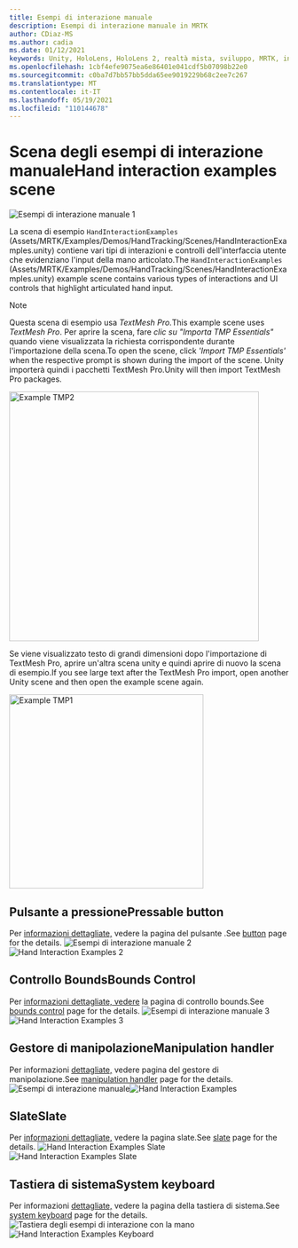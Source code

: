 ```yaml
---
title: Esempi di interazione manuale
description: Esempi di interazione manuale in MRTK
author: CDiaz-MS
ms.author: cadia
ms.date: 01/12/2021
keywords: Unity, HoloLens, HoloLens 2, realtà mista, sviluppo, MRTK, interazioni con la mano, controllo limiti, pulsanti pressabili,
ms.openlocfilehash: 1cbf4efe9075ea6e86401e041cdf5b07098b22e0
ms.sourcegitcommit: c0ba7d7bb57bb5dda65ee9019229b68c2ee7c267
ms.translationtype: MT
ms.contentlocale: it-IT
ms.lasthandoff: 05/19/2021
ms.locfileid: "110144678"
---
```

# <a name="hand-interaction-examples-scene"></a><span data-ttu-id="ae581-104">Scena degli esempi di interazione manuale</span><span class="sxs-lookup"><span data-stu-id="ae581-104">Hand interaction examples scene</span></span>

![Esempi di interazione manuale 1](../images/MRTK_Examples.png)

<span data-ttu-id="ae581-106">La scena di esempio `HandInteractionExamples` (Assets/MRTK/Examples/Demos/HandTracking/Scenes/HandInteractionExamples.unity) contiene vari tipi di interazioni e controlli dell'interfaccia utente che evidenziano l'input della mano articolato.</span><span class="sxs-lookup"><span data-stu-id="ae581-106">The `HandInteractionExamples` (Assets/MRTK/Examples/Demos/HandTracking/Scenes/HandInteractionExamples.unity) example scene contains various types of interactions and UI controls that highlight articulated hand input.</span></span>

> [!NOTE]
> <span data-ttu-id="ae581-107">Questa scena di esempio usa *TextMesh Pro.*</span><span class="sxs-lookup"><span data-stu-id="ae581-107">This example scene uses *TextMesh Pro*.</span></span> <span data-ttu-id="ae581-108">Per aprire la scena, fare *clic su "Importa TMP Essentials"* quando viene visualizzata la richiesta corrispondente durante l'importazione della scena.</span><span class="sxs-lookup"><span data-stu-id="ae581-108">To open the scene, click *'Import TMP Essentials'* when the respective prompt is shown during the import of the scene.</span></span> <span data-ttu-id="ae581-109">Unity importerà quindi i pacchetti TextMesh Pro.</span><span class="sxs-lookup"><span data-stu-id="ae581-109">Unity will then import TextMesh Pro packages.</span></span>

<img src="../images/hand-interaction-examples/MRTK_Examples_TMP2.png" width="450" alt="Example TMP2">

<span data-ttu-id="ae581-110">Se viene visualizzato testo di grandi dimensioni dopo l'importazione di TextMesh Pro, aprire un'altra scena unity e quindi aprire di nuovo la scena di esempio.</span><span class="sxs-lookup"><span data-stu-id="ae581-110">If you see large text after the TextMesh Pro import, open another Unity scene and then open the example scene again.</span></span>

<img src="../images/hand-interaction-examples/MRTK_Examples_TMP1.png" width="350" alt="Example TMP1">

## <a name="pressable-button"></a><span data-ttu-id="ae581-111">Pulsante a pressione</span><span class="sxs-lookup"><span data-stu-id="ae581-111">Pressable button</span></span>

<span data-ttu-id="ae581-112">Per [informazioni dettagliate,](../ux-building-blocks/button.md) vedere la pagina del pulsante .</span><span class="sxs-lookup"><span data-stu-id="ae581-112">See [button](../ux-building-blocks/button.md) page for the details.</span></span>
<span data-ttu-id="ae581-113">![Esempi di interazione manuale 2](../images/hand-interaction-examples/MRTK_Examples_PressTouch.png)</span><span class="sxs-lookup"><span data-stu-id="ae581-113">![Hand Interaction Examples 2](../images/hand-interaction-examples/MRTK_Examples_PressTouch.png)</span></span>

## <a name="bounds-control"></a><span data-ttu-id="ae581-114">Controllo Bounds</span><span class="sxs-lookup"><span data-stu-id="ae581-114">Bounds Control</span></span>

<span data-ttu-id="ae581-115">Per [informazioni dettagliate, vedere](../ux-building-blocks/bounds-control.md) la pagina di controllo bounds.</span><span class="sxs-lookup"><span data-stu-id="ae581-115">See [bounds control](../ux-building-blocks/bounds-control.md) page for the details.</span></span>
<span data-ttu-id="ae581-116">![Esempi di interazione manuale 3](../images/hand-interaction-examples/MRTK_Examples_BoundingBox.png)</span><span class="sxs-lookup"><span data-stu-id="ae581-116">![Hand Interaction Examples 3](../images/hand-interaction-examples/MRTK_Examples_BoundingBox.png)</span></span>

## <a name="manipulation-handler"></a><span data-ttu-id="ae581-117">Gestore di manipolazione</span><span class="sxs-lookup"><span data-stu-id="ae581-117">Manipulation handler</span></span>

<span data-ttu-id="ae581-118">Per informazioni [dettagliate,](../ux-building-blocks/manipulation-handler.md) vedere pagina del gestore di manipolazione.</span><span class="sxs-lookup"><span data-stu-id="ae581-118">See [manipulation handler](../ux-building-blocks/manipulation-handler.md) page for the details.</span></span>
<span data-ttu-id="ae581-119">![Esempi di interazione manuale](../images/hand-interaction-examples/MRTK_Examples_Manipulation.png)</span><span class="sxs-lookup"><span data-stu-id="ae581-119">![Hand Interaction Examples](../images/hand-interaction-examples/MRTK_Examples_Manipulation.png)</span></span>

## <a name="slate"></a><span data-ttu-id="ae581-120">Slate</span><span class="sxs-lookup"><span data-stu-id="ae581-120">Slate</span></span>

<span data-ttu-id="ae581-121">Per [informazioni dettagliate,](../ux-building-blocks/slate.md) vedere la pagina slate.</span><span class="sxs-lookup"><span data-stu-id="ae581-121">See [slate](../ux-building-blocks/slate.md) page for the details.</span></span>
<span data-ttu-id="ae581-122">![Hand Interaction Examples Slate](../images/hand-interaction-examples/MRTK_Examples_Slate.png)</span><span class="sxs-lookup"><span data-stu-id="ae581-122">![Hand Interaction Examples Slate](../images/hand-interaction-examples/MRTK_Examples_Slate.png)</span></span>

## <a name="system-keyboard"></a><span data-ttu-id="ae581-123">Tastiera di sistema</span><span class="sxs-lookup"><span data-stu-id="ae581-123">System keyboard</span></span>

<span data-ttu-id="ae581-124">Per informazioni [dettagliate,](../ux-building-blocks/system-keyboard.md) vedere la pagina della tastiera di sistema.</span><span class="sxs-lookup"><span data-stu-id="ae581-124">See [system keyboard](../ux-building-blocks/system-keyboard.md) page for the details.</span></span>
<span data-ttu-id="ae581-125">![Tastiera degli esempi di interazione con la mano](../images/hand-interaction-examples/MRTK_Examples_Keyboard.png)</span><span class="sxs-lookup"><span data-stu-id="ae581-125">![Hand Interaction Examples Keyboard](../images/hand-interaction-examples/MRTK_Examples_Keyboard.png)</span></span>
